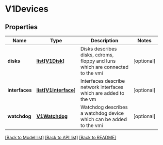 # V1Devices

## Properties
Name | Type | Description | Notes
------------ | ------------- | ------------- | -------------
**disks** | [**list[V1Disk]**](V1Disk.md) | Disks describes disks, cdroms, floppy and luns which are connected to the vmi | [optional] 
**interfaces** | [**list[V1Interface]**](V1Interface.md) | Interfaces describe network interfaces which are added to the vm | [optional] 
**watchdog** | [**V1Watchdog**](V1Watchdog.md) | Watchdog describes a watchdog device which can be added to the vmi | [optional] 

[[Back to Model list]](../README.md#documentation-for-models) [[Back to API list]](../README.md#documentation-for-api-endpoints) [[Back to README]](../README.md)


